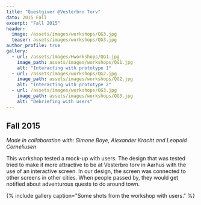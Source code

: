 ```yaml
---
title: "Questgiver @Vesterbro Torv"
dato: 2015 Fall
excerpt: "Fall 2015"
header:
  image: /assets/images/workshops/QG3.jpg
  teaser: assets/images/workshops/QG3.jpg
author_profile: true
gallery:
  - url: /assets/images/Hworkshops/QG1.jpg
    image_path: assets/images/workshops/QG1.jpg
    alt: "Interacting with prototype 1"
  - url: /assets/images/workshops/QG2.jpg
    image_path: assets/images/workshops/QG2.jpg
    alt: "Interacting with prototype 2"
  - url: /assets/images/workshops/QG3.jpg
    image_path: assets/images/workshops/QG3.jpg
    alt: "Debriefing with users"
---
```


## Fall 2015

*Made in collaboration with: Simone Boye, Alexander Kracht and Leopold Corneliusen*

This workshop tested a mock-up with users. The design that was tested tried to make it more attractive to be at Vesterbro torv in Aarhus with the use of an interactive screen.
In our design, the screen was connected to other screens in other cities. When people passed by, they would get notified about adventurous quests to do around town.

{% include gallery caption="Some shots from the workshop with users." %}

